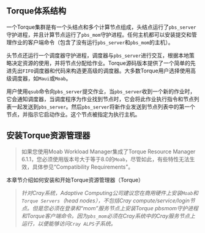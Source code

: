 ## Torque体系结构

一个Torque集群是有一个头结点和多个计算节点组成，头结点运行了`pbs_server`守护进程，并且计算节点运行了`pbs_mom`守护进程。任何主机都可以安装提交和管理作业的客户端命令（包含了没有运行`pbs_server`和`pbs_mom`的主机）。

头节点还运行一个调度器守护进程，调度器与`pbs_server`进行交互，根据本地策略决定资源的使用，并将节点分配给作业。Torque源码版本提供了一个简单的先进先出`FIFO`调度器和代码来构造更高级的调度器。大多数Torque用户选择使用高级调度器，如`Maui`或`Moab`。

用户使用`qsub`命令向`pbs_server`提交作业，当`pbs_server`收到一个新的作业时，它会通知调度器，当调度程序为作业找到节点时，它会将此作业执行指令和节点列表一起发送到`pbs_server`。然后`pbs_server`将新作业发送到节点列表中的第一个节点，并指示它启动作业。这个节点被指定为执行主机。

## 安装Torque资源管理器

> 如果您使用Moab Workload Manager集成了Torque Resource Manager 6.1.1，您必须使用版本号大于等于8.0的`Moab`，尽管如此，有些特性无法生效，具体参见“Compatibility Requirements”。

本章节介绍如何安装和开始Torque资源管理器（Torque）

> _针对Cray系统，Adaptive Computing公司建议您在商用硬件上安装`Moab`和`Torque Servers`（head nodes），不包括Cray compute/service/login节点。但是您必须在登录和“mom”服务节点上安装Torque pbsmom守护进程和Torque客户端命令。因为`pbs_mom`必须在Cray系统中的Cray服务节点上运行，以便能够访问`Cray ALPS`子系统。_



